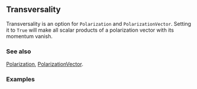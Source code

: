 ## Transversality

Transversality is an option for `Polarization` and `PolarizationVector`. Setting it to `True` will make all scalar products of a polarization vector with its momentum vanish.

### See also

[Polarization](Polarization), [PolarizationVector](PolarizationVector).

### Examples